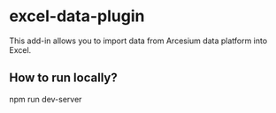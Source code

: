 # excel-data-plugin

This add-in allows you to import data from Arcesium data platform into Excel.

## How to run locally?

npm run dev-server
